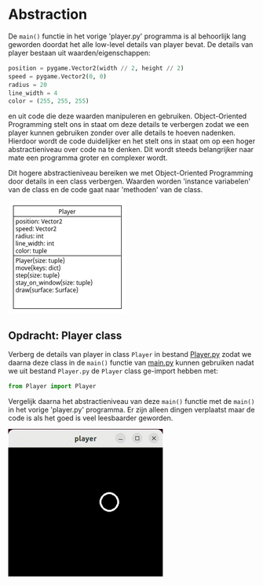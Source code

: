 # Abstraction

De `main()` functie in het vorige 'player.py' programma is al behoorlijk
lang geworden doordat het alle low-level details van player bevat. De
details van player bestaan uit waarden/eigenschappen:

~~~python
position = pygame.Vector2(width // 2, height // 2)
speed = pygame.Vector2(0, 0)
radius = 20
line_width = 4
color = (255, 255, 255)
~~~

en uit code die deze waarden manipuleren en gebruiken. Object-Oriented
Programming stelt ons in staat om deze details te verbergen zodat we
een player kunnen gebruiken zonder over alle details te hoeven
nadenken. Hierdoor wordt de code duidelijker en het stelt
ons in staat om op een hoger abstractieniveau over code na te
denken. Dit wordt steeds belangrijker naar mate een programma groter
en complexer wordt. 

Dit hogere abstractieniveau bereiken we met Object-Oriented
Programming door details in een class verbergen. Waarden worden
'instance variabelen' van de class en de code gaat naar 'methoden' van
de class.

![Player.png](Player.png)

## Opdracht: Player class

Verberg de details van player in class `Player` in bestand
[Player.py](Player.py) zodat we daarna deze class in de `main()`
functie van [main.py](main.py) kunnen gebruiken nadat we uit bestand
`Player.py` de `Player` class ge-import hebben met:

~~~python
from Player import Player
~~~

Vergelijk daarna het abstractieniveau van deze `main()` functie met de
`main()` in het vorige 'player.py' programma. Er zijn alleen dingen
verplaatst maar de code is als het goed is veel leesbaarder geworden.

![player.gif](../pygame01_player/player.gif)
